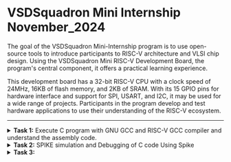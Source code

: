 # VSDSquadron Mini Internship November_2024
 The goal of the VSDSquadron Mini-Internship program is to use open-source tools to introduce participants to RISC-V architecture and VLSI chip design. Using the VSDSquadron Mini RISC-V Development Board, the program's central component, it offers a practical learning experience.

This development board has a 32-bit RISC-V CPU with a clock speed of 24MHz, 16KB of flash memory, and 2KB of SRAM. With its 15 GPIO pins for hardware interface and support for SPI, USART, and I2C, it may be used for a wide range of projects. Participants in the program develop and test hardware applications to use their understanding of the RISC-V ecosystem.<br />



***

<details>
<summary><b>Task 1:</b> Execute C program with GNU GCC and RISC-V GCC compiler and understand the assembly code. </summary><br />
  

  **1.Command for Installing Leafpad**<br />
  ```
  $ sudo apt install leafpad
  ```
  
  **2.Command for Opening Leafpad**<br />
  ```
  $ cd
  $ leafpad filename.c &
  ```
  Enter the C Code in the leafpad.
  
  ![git-1](https://github.com/user-attachments/assets/882a740c-66b9-4aa8-9a4b-b54c03f15fb2)

  
  **3.Commands to Compile and View the Output**<br />
  ```
  $ gcc filename.c
  $ cat filename.c
  $ ./a.out
  ```
  ![git-2](https://github.com/user-attachments/assets/8fc91ce4-b25e-411c-bc89-cb6063bc6f75)

  
  **4.Command for Compiling the Code using RISC-V Compiler**<br />
  ```
  $ riscv64-unknown-elf-gcc -O1 -mabi=lp64 -march=rv64i -o filename.o filename.c
  $ ls -ltr filename.o
  ```
  ![install risc-compiler](https://github.com/user-attachments/assets/51ba5cb7-bf72-4d54-a8a4-c232be45d780)
  

  **5.Command to View the Assembly Code**<br />
  ```
  $ riscv64-unknown-elf-objdump -d filename.o //Gives bunch of Code
  $ riscv64-unknown-elf-objdump -d filename.o | less // Gives Reduced Code
  /main //to view the main function of the code
  ```
  ![git-3](https://github.com/user-attachments/assets/98404d4b-6282-405d-9760-b2b09ec97016)

  ```
  To calculate the number of instructions:-
  101b0 - 10184 = 2c     //Hex format
  2c/4 = b = 11          //address are incremented by 4
  ```


  **6. Command to View the Assembly Code**<br />
  Same command as step-4 but replacing O1 with Ofast.
  ```
  $ riscv64-unknown-elf-gcc -Ofast -mabi=lp64 -march=rv64i -o filename.o filename.c
  $ riscv64-unknown-elf-objdump -d filename.o | less 
  /main 
  ```
  ![git-4](https://github.com/user-attachments/assets/d2b861aa-956a-46c4-a0c9-11246659428e)

  ```
  Calculating number of instructions:-
  100dc - 100b0 = 2c      // Hex format
  2c/4 = b = 11           // address are incremented by 4
  ```
  Same number of instructions as the command in step-4 (with O1).
  
</details>


<details>
<summary><b>Task 2:</b> SPIKE simulation and Debugging of C code Using Spike</summary>   
<br>

SPIKE SIMULATION
--------

SPIKE is a RISC-V simulator. In this task, we will check the output of the previous program (from task1 - ```sum1ton.o```) using the RISC-V Compiler with the spike command.

1. Debugging using the command:
    ```bash
    $ spike -d pk sum1ton.o
    ```
    ![Task-2-1](https://github.com/user-attachments/assets/9fa16c2f-6699-4426-bc1a-f68c3153afd5)

2. Assembly Language Program:
   
   ![Task-2-2](https://github.com/user-attachments/assets/cdf273bd-d94d-4b1f-92af-af6bbfb16c7d)

3. Debugger:

   ![Task-2-3](https://github.com/user-attachments/assets/663ef5cf-651f-44a8-b6e5-33ecd90bb569)

   ![Task-2-4](https://github.com/user-attachments/assets/e864276a-1242-49ab-bfc0-9db3db0755ce)

At address `100b4` the value of stack point before and after completion of the instruction is:
   - `sp` = `0x0000003ffffffb50`
   - `sp, sp, -16` = `0x0000003ffffffb40`

![Task-2-4(calc)](https://github.com/user-attachments/assets/2056bdb2-7875-4978-aeb6-441cf3594ab9)

Difference between stack point values = `10 (Hexadecimal)`, `16 (Decimal)`.

---

At address `100d8`, the program returns the sum = `55`.

<hr>

## About Instructions Used:

LUI (LOAD UPPER IMMEDIATE):
-
* This instruction is a key feature in RISC-V architecture. It is used to load a 20-bit immediate value into the upper 20 bits of a register, while setting the lower 12 bits to zero.
* Format - LUI rd, immediate [ rd- destination register, immediate- 20-bit immediate value to be loaded]
* The 20- bit immediate value is shifted left by 12 bits(appended with 12 zeros). The lower 12 bits of the destination register are set to zero. 

ADDI (ADD IMMEDIATE)
-
* This instruction is a common operation in RISC-V architecture.
* It performs an addition between a register and a sign-extended immediate value, storing the result in a destination register.
* Format- ADDI rd, rs1, immediate (rd- destination register, rs- source register, immediate- the immediate value to be added).


Application CODE:
--
Arithmetic Logic Unit (ALU):
--
An Arithmetic Logic Unit (ALU) is a fundamental building block of any processor, responsible for performing arithmetic and logic operations. This code simulates a simple ALU in C, which can execute basic operations like addition, subtraction, multiplication, and division. The operations are selected programmatically, and the results are displayed to demonstrate the functionality of the ALU. This program is designed to work across various compilers, including GCC and RISC-V GCC, ensuring platform compatibility and enabling easy testing on different hardware architectures.

The generated assembly code showcases how instructions are executed at a low level, highlighting the efficiency and simplicity of the RISC-V instruction set.

1.C-program :
-
```
Open leafpad in the terminal and write the C code.
Compile with C gcc compiler and check the output.
```
![Task-2-1(new code)](https://github.com/user-attachments/assets/dcf15d52-d269-49af-8876-ef47ed2b168b)

Now, compile with RISC-V GCC command. (Both -O1 and -Ofast).

![Task-2-2(new code)](https://github.com/user-attachments/assets/85246589-1255-4958-b7a3-17524b18d32e)

2.Assembly Program for the C code:
-
![Task-2-3(new code- assembly)](https://github.com/user-attachments/assets/2a1d928f-f2b2-45e8-a325-b4772ad98eba)

# Assembly Instruction Breakdown:

### **1. `lui a0,0x21`**
- Load the upper immediate value `0x21` into the `a0` register.  
- This sets up the upper 20 bits of a memory address.

### **2. `addi sp,sp,-16`**
- Adjust the stack pointer (`sp`) by decreasing it by 16 bytes.  
- This reserves space on the stack for local variables or saved registers.

### **3. `li a1,15`**
- Load the immediate value `15` into register `a1`.  
- This prepares one of the operands for the ALU operation.

### **4. `addi a0,a0,560 # 21230 <__clzdi2+0x40>`**
- Add `560` to `a0`.  
- This completes the calculation of a memory address (`21230`) where data or a function resides.

### **5. `sd ra,8(sp)`**
- Store the return address (`ra`) at the memory location `sp + 8`.  
- This ensures the return address is preserved before a function call.

### **6. `jal ra,105e4 <printf>`**
- Jump to the `printf` function and save the next instruction's address into `ra`.  
- This outputs the ALU operation result.

### **7. `lui a0,0x21`**
- Reload the upper part of a new memory address into `a0`.

### **8. `li a1,5`**
- Load the immediate value `5` into register `a1`.  
- This is another operand for the ALU.

### **9. `addi a0,a0,576 # 21240 <__clzdi2+0x50>`**
- Add an offset of `576` to `a0`.  
- This calculates the next memory address.

### **10. `jal ra,105e4 <printf>`**
- Call `printf` to display the result of another ALU operation.

### **11. `lui a0,0x21`**
- Load the upper immediate value for another address.

### **12. `li a1,50`**
- Load the immediate value `50` into register `a1`.  
- This is used for the next ALU operation.

### **13. `addi a0,a0,600 # 21258 <__clzdi2+0x68>`**
- Add an offset of `600` to `a0`.  
- This prepares the memory address for another operation.

### **14. `jal ra,105e4 <printf>`**
- Call `printf` again to print the result.

### **15. `lui a0,0x21`**
- Reload the upper immediate value into `a0`.

### **16. `li a1,2`**
- Load the value `2` into `a1`.  
- This is another operand.

### **17. `addi a0,a0,624 # 21270 <__clzdi2+0x80>`**
- Add an offset of `624` to `a0`.  
- This sets up the memory address for the final operation.

### **18. `jal ra,105e4 <printf>`**
- Call `printf` to display the result of the final ALU operation.

### **19. `ld ra,8(sp)`**
- Load the return address (`ra`) from the stack.  
- This restores the return address for proper function exit.

### **20. `li a0,0`**
- Set the value in `a0` to `0`.  
- This is the return value of the `main` function (success).

### **21. `addi sp,sp,16`**
- Adjust the stack pointer back up by 16 bytes to deallocate local memory.

### **22. `ret`**
- Return from the function using the address in `ra`.
---

3.Debugging the Code
-
Command:
```
$ spike -d pk alu.o
```
![Task-2-4(new code-debugging)](https://github.com/user-attachments/assets/1fa5192b-f23e-4e4f-b535-7482199ed3ba)

Finally, the address ```10104``` returns the final output.

</details>


<details>
<summary><b>Task 3:</b>  </summary><br />
  

  **1.Various RISC-V instruction type are as follows:**<br />

  ## RISC-V Instruction Formats
  ```
   The RISC-V ISA defines the following instruction types:
   
   R-Type: Register-register operations
   I-Type: Immediate operations
   S-Type: Store instructions
   B-Type: Branch instructions
   U-Type: Upper immediate instructions
   J-Type: Jump instructions

  ```
### R-Type Instructions
<details>
<summary>R-Type Format</summary>
<ul>
  <li><strong>Bit Range:</strong></li>
  <ul>
    <li><strong>opcode:</strong> [0:6] - Specifies the operation type (e.g., arithmetic, logical).</li>
    <li><strong>rd:</strong> [7:11] - Destination register.</li>
    <li><strong>funct3:</strong> [12:14] - Specifies the operation (e.g., ADD, SUB).</li>
    <li><strong>rs1:</strong> [15:19] - First source register.</li>
    <li><strong>rs2:</strong> [20:24] - Second source register.</li>
    <li><strong>funct7:</strong> [25:31] - Additional operation specifier (e.g., ADD vs. SUB).</li>
  </ul>
  <br>
  <strong>Example:</strong> ADD rd, rs1, rs2 <br>
  <strong>Operation:</strong> Adds the values in rs1 and rs2 and stores the result in rd. <br>
  <strong>Opcode:</strong> 0110011
</ul>
</details>

---

### I-Type Instructions
<details>
<summary>I-Type Format</summary>
<ul>
  <li><strong>Bit Range:</strong></li>
  <ul>
    <li><strong>opcode:</strong> [0:6] - Specifies the operation type.</li>
    <li><strong>rd:</strong> [7:11] - Destination register.</li>
    <li><strong>funct3:</strong> [12:14] - Specifies the operation.</li>
    <li><strong>rs1:</strong> [15:19] - Source register.</li>
    <li><strong>imm[11:0]:</strong> [20:31] - 12-bit signed immediate value.</li>
  </ul>
  <br>
  <strong>Example:</strong> ADDI rd, rs1, imm <br>
  <strong>Operation:</strong> Adds an immediate value (imm) to rs1 and stores the result in rd. <br>
  <strong>Opcode:</strong> 0010011
</ul>
</details>

---

### S-Type Instructions
<details>
<summary>S-Type Format</summary>
<ul>
  <li><strong>Bit Range:</strong></li>
  <ul>
    <li><strong>opcode:</strong> [0:6] - Specifies the store operation.</li>
    <li><strong>imm[4:0]:</strong> [7:11] - Lower 5 bits of the immediate value.</li>
    <li><strong>funct3:</strong> [12:14] - Specifies the store operation (e.g., SW, SH).</li>
    <li><strong>rs1:</strong> [15:19] - Base address register.</li>
    <li><strong>rs2:</strong> [20:24] - Register whose value will be stored.</li>
    <li><strong>imm[11:5]:</strong> [25:31] - Upper 7 bits of the immediate value.</li>
  </ul>
  <br>
  <strong>Example:</strong> SW rs2, imm(rs1) <br>
  <strong>Operation:</strong> Stores the value in rs2 at the memory address calculated as rs1 + imm. <br>
  <strong>Opcode:</strong> 0100011
</ul>
</details>

---

### U-Type Instructions
<details>
<summary>U-Type Format</summary>
<ul>
  <li><strong>Bit Range:</strong></li>
  <ul>
    <li><strong>opcode:</strong> [0:6] - Specifies the type of instruction.</li>
    <li><strong>rd:</strong> [7:11] - Destination register.</li>
    <li><strong>imm[31:12]:</strong> [12:31] - 20-bit immediate value.</li>
  </ul>
  <br>
  <strong>Example:</strong> LUI rd, imm <br>
  <strong>Operation:</strong> Loads the upper 20 bits of imm into rd. <br>
  <strong>Opcode:</strong> 0110111
</ul>
</details>

---

### B-Type Instructions
<details>
<summary>B-Type Format</summary>
<ul>
  <li><strong>Bit Range:</strong></li>
  <ul>
    <li><strong>opcode:</strong> [0:6] - Specifies the branch operation.</li>
    <li><strong>imm[11]:</strong> [7] - Bit 11 of the branch offset.</li>
    <li><strong>imm[4:1]:</strong> [8:11] - Lower 4 bits of the branch offset.</li>
    <li><strong>funct3:</strong> [12:14] - Specifies the branch condition (e.g., BEQ, BNE).</li>
    <li><strong>rs1:</strong> [15:19] - First source register.</li>
    <li><strong>rs2:</strong> [20:24] - Second source register.</li>
    <li><strong>imm[10:5]:</strong> [25:30] - Bits 5–10 of the branch offset.</li>
    <li><strong>imm[12]:</strong> [31] - Bit 12 of the branch offset.</li>
  </ul>
  <br>
  <strong>Example:</strong> BEQ rs1, rs2, imm <br>
  <strong>Operation:</strong> Branches to PC + imm if rs1 == rs2. <br>
  <strong>Opcode:</strong> 1100011
</ul>
</details>

---

### J-Type Instructions
<details>
<summary>J-Type Format</summary>
<ul>
  <li><strong>Bit Range:</strong></li>
  <ul>
    <li><strong>opcode:</strong> [0:6] - Specifies the jump operation.</li>
    <li><strong>rd:</strong> [7:11] - Destination register to store the return address.</li>
    <li><strong>imm[19:12]:</strong> [12:19] - Bits 12–19 of the jump offset.</li>
    <li><strong>imm[11]:</strong> [20] - Bit 11 of the jump offset.</li>
    <li><strong>imm[10:1]:</strong> [21:30] - Bits 1–10 of the jump offset.</li>
    <li><strong>imm[20]:</strong> [31] - Bit 20 of the jump offset.</li>
  </ul>
  <br>
  <strong>Example:</strong> JAL rd, imm <br>
  <strong>Operation:</strong> Jumps to PC + imm and stores the return address in rd. <br>
  <strong>Opcode:</strong> 1101111
</ul>
</details>

---
  
  **2.15 unique RISC-V instrictions from the application code**<br />
      * To view the instructions , we should use the following commands to compile and view the assembly code.
  ```
  $ $ riscv64-unknown-elf-gcc -Ofast -mabi=lp64 -march=rv64i -o alu.o alu.c
  $ riscv64-unknown-elf-objdump -d alu.o | less 
  ```
  Following are the 15 instructions used in the application code: <br />
  ```
  
   |**Instruction**             |**Purpose**                                                                   |
   |----------------------------|------------------------------------------------------------------------------|
   | `lui a0,0x21`              | Load the upper immediate value `0x21` into the `a0` register.                |
   | `addi sp,sp,-16`           | Reserve 16 bytes on the stack by decrementing the stack pointer.             |
   | `li a1,15`                 | Load the immediate value `15` into the `a1` register (operand setup).        |
   | `sd ra,8(sp)`              | Store the return address (`ra`) to the stack for preserving state.           |
   | `jal ra,105e4 <printf>`    | Jump to the `printf` function to print the result and save the return addr.  |
   | `ld ra,8(sp)`              | Load the return address (`ra`) from the stack to restore state.              |
   | `addi a0,a0,560`           | Add an offset (`560`) to the address in `a0` for address calculation.        |
   | `li a1,5`                  | Load the immediate value `5` into the `a1` register.                         | 
   | `addi a0,a0,576`           | Add an offset (`576`) to the address in `a0`.                                |
   | `li a1,50`                 | Load the immediate value `50` into the `a1` register.                        |
   | `addi a0,a0,600`           | Add an offset (`600`) to the address in `a0`.                                |
   | `li a1,2`                  | Load the immediate value `2` into the `a1` register.                         |
   | `addi a0,a0,624`           | Add an offset (`624`) to the address in `a0`.                                |
   | `addi sp,sp,16`            | Deallocate 16 bytes from the stack by incrementing the stack pointer.        |
   | `ret`                      | Return from the function using the address in the `ra` register.             |

  ```

**3. The following table shows the 32-bit instructions code for the above 15 instructions**<br />

### Detailed RISC-V Instruction Table

| **Instruction**       | **Type** | **32-bit Binary Representation** | **Breakdown**                                                                                                         |
|------------------------|----------|-----------------------------------|-----------------------------------------------------------------------------------------------------------------------|
| `lui a0,0x21`         | U        | `00000000000100001010000010110111` | <br>opcode: `0110111` <br>rd: `01010` (a0) <br>imm[31:12]: `000000000001`                                             |
| `addi sp,sp,-16`      | I        | `11111111111100010100000010010011` | <br>imm[11:0]: `111111111111` (-16) <br>rs1: `01000` (sp) <br>rd: `01000` (sp) <br>funct3: `000` <br>opcode: `0010011` |
| `li a1,15`            | I        | `00000000011100010101000110010011` | <br>imm[11:0]: `000000000111` (15) <br>rs1: `01000` (sp) <br>rd: `01001` (a1) <br>funct3: `000` <br>opcode: `0010011` |
| `sd ra,8(sp)`         | S        | `00000000100000010101001110000011` | <br>imm[4:0]: `01000` (8) <br>rs1: `01000` (sp) <br>rs2: `00001` (ra) <br>funct3: `011` <br>imm[11:5]: `0000000` <br>opcode: `0100011` |
| `jal ra,105e4 <printf>` | J       | `00000000101000001011101011101111` | <br>imm[20]: `0` <br>imm[10:1]: `0000101011` <br>imm[11]: `1` <br>imm[19:12]: `01000000` <br>rd: `00001` (ra) <br>opcode: `1101111` |
| `ld ra,8(sp)`         | I        | `00000000100000010110001110000011` | <br>imm[11:0]: `000000001000` (8) <br>rs1: `01000` (sp) <br>rd: `00001` (ra) <br>funct3: `011` <br>opcode: `0000011` |
| `addi a0,a0,560`      | I        | `00000001000101001000000010010011` | <br>imm[11:0]: `000000010001` (560) <br>rs1: `01010` (a0) <br>rd: `01010` (a0) <br>funct3: `000` <br>opcode: `0010011` |
| `li a1,5`             | I        | `00000000010100010101000110010011` | <br>imm[11:0]: `000000000101` (5) <br>rs1: `01000` (sp) <br>rd: `01001` (a1) <br>funct3: `000` <br>opcode: `0010011` |
| `addi a0,a0,576`      | I        | `00000001001001001000000010010011` | <br>imm[11:0]: `000000010010` (576) <br>rs1: `01010` (a0) <br>rd: `01010` (a0) <br>funct3: `000` <br>opcode: `0010011` |
| `li a1,50`            | I        | `00000011001000010101000110010011` | <br>imm[11:0]: `000000110010` (50) <br>rs1: `01000` (sp) <br>rd: `01001` (a1) <br>funct3: `000` <br>opcode: `0010011` |
| `addi a0,a0,600`      | I        | `00000010000001001000000010010011` | <br>imm[11:0]: `000000100000` (600) <br>rs1: `01010` (a0) <br>rd: `01010` (a0) <br>funct3: `000` <br>opcode: `0010011` |
| `li a1,2`             | I        | `00000000001000010101000110010011` | <br>imm[11:0]: `000000000010` (2) <br>rs1: `01000` (sp) <br>rd: `01001` (a1) <br>funct3: `000` <br>opcode: `0010011` |
| `addi a0,a0,624`      | I        | `00000010000101001000000010010011` | <br>imm[11:0]: `000000100001` (624) <br>rs1: `01010` (a0) <br>rd: `01010` (a0) <br>funct3: `000` <br>opcode: `0010011` |
| `addi sp,sp,16`       | I        | `00000000100000010100000010010011` | <br>imm[11:0]: `000000001000` (16) <br>rs1: `01000` (sp) <br>rd: `01000` (sp) <br>funct3: `000` <br>opcode: `0010011` |
| `ret`                 | I        | `00000000000000000000000001100011` | <br>imm[11:0]: `000000000000` <br>rs1: `00000` <br>rd: `00000` <br>funct3: `000` <br>opcode: `1100011`               |


</details>








 
